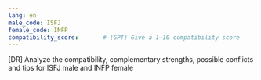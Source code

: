 ```yaml
---
lang: en
male_code: ISFJ
female_code: INFP
compatibility_score:       # [GPT] Give a 1–10 compatibility score
---
```


[DR] Analyze the compatibility, complementary strengths, possible conflicts and tips for ISFJ male and INFP female

